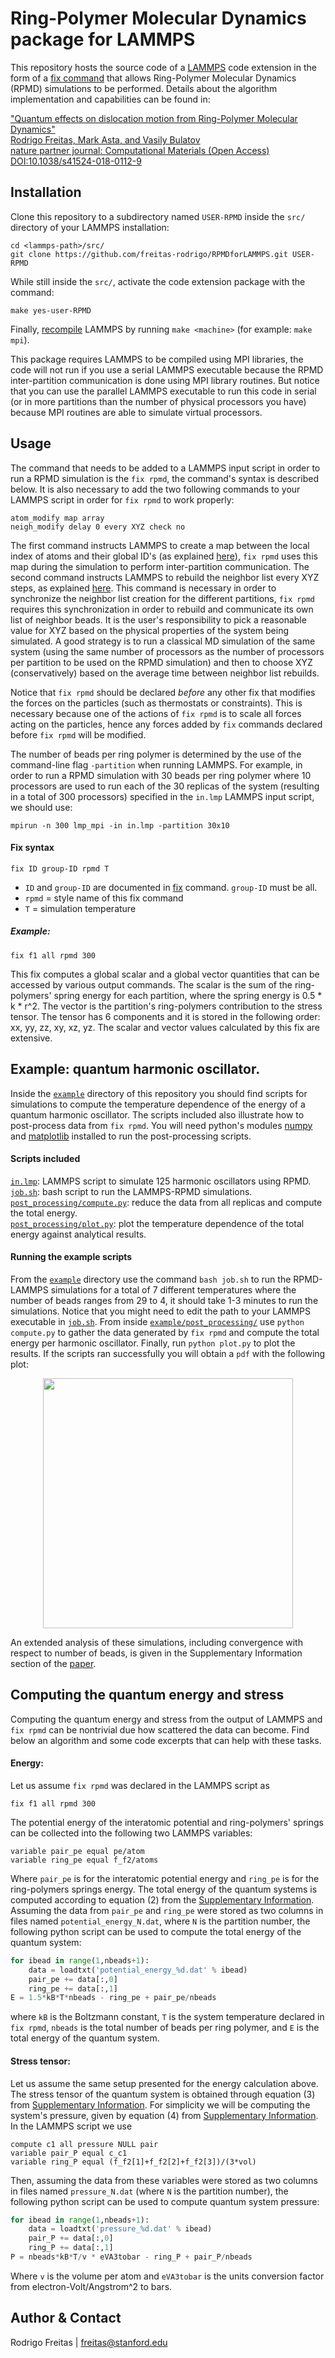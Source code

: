 # Ring-Polymer Molecular Dynamics package for LAMMPS
This repository hosts the source code of a [LAMMPS](http://lammps.sandia.gov/) code extension in the form of a [fix command](http://lammps.sandia.gov/doc/fix.html) that allows Ring-Polymer Molecular Dynamics (RPMD) simulations to be performed. Details about the algorithm implementation and capabilities can be found in:

["Quantum effects on dislocation motion from Ring-Polymer Molecular Dynamics"  
Rodrigo Freitas, Mark Asta, and Vasily Bulatov  
nature partner journal: Computational Materials (Open Access)  
DOI:10.1038/s41524-018-0112-9](https://doi.org/10.1038/s41524-018-0112-9)

## Installation
Clone this repository to a subdirectory named `USER-RPMD` inside the `src/` directory of your LAMMPS installation:
```
cd <lammps-path>/src/
git clone https://github.com/freitas-rodrigo/RPMDforLAMMPS.git USER-RPMD
```
While still inside the `src/`, activate the code extension package with the command:
```
make yes-user-RPMD
```
Finally, [recompile](http://lammps.sandia.gov/doc/Section_start.html#making-lammps) LAMMPS by running `make <machine>` (for example: `make mpi`).

This package requires LAMMPS to be compiled using MPI libraries, the code will not run if you use a serial LAMMPS executable because the RPMD inter-partition communication is done using MPI library routines. But notice that you can use the parallel LAMMPS executable to run this code in serial (or in more partitions than the number of physical processors you have) because MPI routines are able to simulate virtual processors.

## Usage
The command that needs to be added to a LAMMPS input script in order to run a RPMD simulation is the
`fix rpmd`, the command's syntax is described below. It is also necessary to add the two following commands to your LAMMPS script in order for `fix rpmd` to work properly:
```
atom_modify map array
neigh_modify delay 0 every XYZ check no
```
The first command instructs LAMMPS to create a map between the local index of atoms and their global ID's (as explained [here](http://lammps.sandia.gov/doc/atom_modify.html)), `fix rpmd` uses this map during the simulation to perform inter-partition communication. The second command instructs LAMMPS to rebuild the neighbor list every XYZ steps, as explained [here](http://lammps.sandia.gov/doc/neigh_modify.html). This command is necessary in order to synchronize the neighbor list creation for the different partitions, `fix rpmd` requires this synchronization in order to rebuild and communicate its own list of neighbor beads. It is the user's responsibility to pick a reasonable value for XYZ based on the physical properties of the system being simulated. A good strategy is to run a classical MD simulation of the same system (using the same number of processors as the number of processors per partition to be used on the RPMD simulation) and then to choose XYZ (conservatively) based on the average time between neighbor list rebuilds.

Notice that `fix rpmd` should be declared _before_ any other fix that modifies the forces on the particles (such as thermostats or constraints). This is necessary because one of the actions of `fix rpmd` is to scale all forces acting on the particles, hence any forces added by `fix` commands declared before `fix rpmd` will be modified.

The number of beads per ring polymer is determined by the use of the command-line flag `-partition` when running LAMMPS. For example, in order to run a RPMD simulation with 30 beads per ring polymer where 10 processors are used to run each of the 30 replicas of the system (resulting in a total of 300 processors) specified in the `in.lmp` LAMMPS input script, we should use:
```
mpirun -n 300 lmp_mpi -in in.lmp -partition 30x10
```

#### Fix syntax
```
fix ID group-ID rpmd T
```
- `ID` and `group-ID` are documented in [fix](http://lammps.sandia.gov/doc/fix.html) command. `group-ID` must be all.  
- `rpmd` = style name of this fix command  
- `T` = simulation temperature  

##### Example: 
```
fix f1 all rpmd 300
```
This fix computes a global scalar and a global vector quantities that can be accessed by various output commands. The scalar is the sum of the ring-polymers' spring energy for each partition, where the spring energy is 0.5 * k * r^2. The vector is the partition's ring-polymers contribution to the stress tensor. The tensor has 6 components and it is stored in the following order: xx, yy, zz, xy, xz, yz. The scalar and vector values calculated by this fix are extensive.

## Example: quantum harmonic oscillator.
Inside the [`example`](example/) directory of this repository you should find scripts for simulations to compute the temperature dependence of the energy of a quantum harmonic oscillator. The scripts included also illustrate how to post-process data from `fix rpmd`. You will need python's modules [numpy](http://www.numpy.org/) and [matplotlib](https://matplotlib.org/) installed to run the post-processing scripts.

#### Scripts included
[`in.lmp`](example/in.lmp): LAMMPS script to simulate 125 harmonic oscillators using RPMD.  
[`job.sh`](example/job.sh): bash script to run the LAMMPS-RPMD simulations.  
[`post_processing/compute.py`](example/post_processing/compute.py): reduce the data from all replicas and compute the total energy.  
[`post_processing/plot.py`](example/post_processing/plot.py): plot the temperature dependence of the total energy against analytical results.  

#### Running the example scripts
From the [`example`](example/) directory use the command `bash job.sh` to run the RPMD-LAMMPS simulations for a total of 7 different temperatures where the number of beads ranges from 29 to 4, it should take 1-3 minutes to run the simulations. Notice that you might need to edit the path to your LAMMPS executable in [`job.sh`](example/job.sh/). From inside [`example/post_processing/`](example/post_processing/) use `python compute.py` to gather the data generated by `fix rpmd` and compute the total energy per harmonic oscillator. Finally, run `python plot.py` to plot the results. If the scripts ran successfully you will obtain a `pdf` with the following plot:

<p align="center">
  <img src="https://image.ibb.co/mnxXdx/fig_energy_vs_temperature.png" width="400"/>
</p>

An extended analysis of these simulations, including convergence with respect to number of beads, is given in the Supplementary Information section of the [paper](https://doi.org/10.1038/s41524-018-0112-9).

## Computing the quantum energy and stress
Computing the quantum energy and stress from the output of LAMMPS and `fix rpmd` can be nontrivial due how scattered the data can become. Find below an algorithm and some code excerpts that can help with these tasks. 

#### Energy:
Let us assume `fix rpmd` was declared in the LAMMPS script as
```
fix f1 all rpmd 300
```
The potential energy of the interatomic potential and ring-polymers' springs can be collected into the following two LAMMPS variables:
```
variable pair_pe equal pe/atom
variable ring_pe equal f_f2/atoms
```
Where ``pair_pe`` is for the interatomic potential energy and ``ring_pe`` is for the ring-polymers springs energy. The total energy of the quantum systems is computed according to equation (2) from the [Supplementary Information](https://doi.org/10.1038/s41524-018-0112-9). Assuming the data from `pair_pe` and `ring_pe` were stored as two columns in files named `potential_energy_N.dat`, where `N` is the partition number, the following python script can be used to compute the total energy of the quantum system:
```python
for ibead in range(1,nbeads+1):
    data = loadtxt('potential_energy_%d.dat' % ibead)
    pair_pe += data[:,0]
    ring_pe += data[:,1]
E = 1.5*kB*T*nbeads - ring_pe + pair_pe/nbeads
```
where `kB` is the Boltzmann constant, `T` is the system temperature declared in `fix rpmd`, `nbeads` is the total number of beads per ring polymer, and `E` is the total energy of the quantum system.

#### Stress tensor:
Let us assume the same setup presented for the energy calculation above. The stress tensor of the quantum system is obtained through equation (3) from [Supplementary Information](https://doi.org/10.1038/s41524-018-0112-9). For simplicity we will be computing the system's pressure, given by equation (4) from [Supplementary Information](https://doi.org/10.1038/s41524-018-0112-9). In the LAMMPS script we use
```
compute c1 all pressure NULL pair
variable pair_P equal c_c1
variable ring_P equal (f_f2[1]+f_f2[2]+f_f2[3])/(3*vol)
```  
Then, assuming the data from these variables were stored as two columns in files named `pressure_N.dat` (where `N` is the partition number), the following python script can be used to compute quantum system pressure:
```python
for ibead in range(1,nbeads+1):
    data = loadtxt('pressure_%d.dat' % ibead)
    pair_P += data[:,0]
    ring_P += data[:,1]
P = nbeads*kB*T/v * eVA3tobar - ring_P + pair_P/nbeads
```
Where `v` is the volume per atom and `eVA3tobar` is the units conversion factor from electron-Volt/Angstrom^2 to bars.
    
## Author & Contact

Rodrigo Freitas | freitas@stanford.edu
